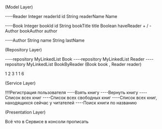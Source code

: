(Model Layer)

----Reader 
    Integer readerId id
    String readerName Name 

----Book 
    Integer bookId id
    String bookTitle title
    Boolean haveReader + / - 
    Author bookAuthor author

----Author
    String name 
    String lastName

(Repository Layer)

----repository MyLinkedList Book
----repository MyLinkedList Reader
----repository MyLinkedList BookByReader (Book book , Reader reader)

1   2
3   1
1   6


(Service Layer)

!!!!Регистрация пользователя
----Взять книгу
----Вернуть книгу
----Список всех книг
----Список всех свободных книг
----Список всех книг, находящихся сейчас у читателей
----Поиск книги по названию

(Presentation Layer)

Всё что в Сервисе в консоли прописать 
